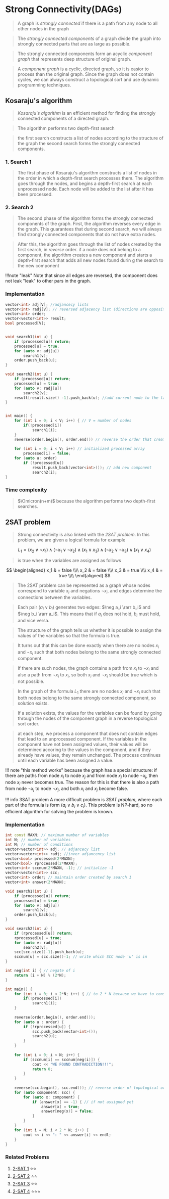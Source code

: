 # Strong Connectivity(DAGs)
> A graph is *strongly connected* if there is a path from any node to all other nodes in the graph

> The *strongly connected components* of a graph divide the graph into strongly connected parts that are as large as possible.

> The strongly connected components form an acyclic *component graph* that represents deep structure of original graph.

> A *component graph* is a cyclic, directed graph, so it is easior to process than the original graph.
> Since the graph does not contain cycles, we can always construct a topological sort and use dynamic programming techniques.

## Kosaraju's algorithm
> *Kosaraju's algorithm* is an efficient method for finding the strongly connected components of a directed graph.

> The algorithm performs two depth-first search

> the first search constructs a list of nodes according to the structure of the graph
> the second search forms the strongly connected components.

### 1. Search 1
> The first phase of Kosaraju's algorithm constructs a list of nodes in the order in which a depth-first search processes them.
> The algorithm goes through the nodes, and begins a depth-first search at each unprocessed node.
> Each node will be added to the list after it has been processed.



### 2. Search 2
> The second phase of the algorithm forms the strongly connected components of the graph.
> First, the algorithm reverses every edge in the graph.
> This guarantees that during second search, we will always find strongly connected components that do not have extra nodes.

> After this, the algorithm goes through the list of nodes created by the first search, in _reverse_ order.
> if a node does not belong to a component, the algorithm creates a new component and starts a depth-first search that adds all new nodes found durin g the search to the new component

!!!note "leak"
    Note that since all edges are reversed, the component does not leak "leak" to other pars in the graph.



### Implementation
```cpp
vector<int> adj[V]; //adjancecy lists
vector<int> radj[V]; // reversed adjacency list (directions are opposite to original)
vector<int> order;
vector<vector<int>> result;
bool processed[V];


void search1(int u) {
    if (processed[u]) return;
    processed[u] = true;
    for (auto v: adj[u])
        search1(v);
    order.push_back(u);
}

void search2(int u) {
    if (processed[u]) return;
    processed[u] = true;
    for (auto v: radj[u])
        search2(v);
    result[result.size() -1].push_back(u); //add current node to the last component
}


int main() {
    for (int i = 0; i < V; i++) { // V = number of nodes
        if(!processed[i])
            search1(i);
    } 
    reverse(order.begin(), order.end()) // reverse the order that created by the first search
    
    for (int i = 0; i < V; i++) // initialized processed array
        processed[i] = false;
    for (auto u: order)
        if (!processed[u]) 
            result.push_back(vector<int>()); // add new component
            search2(i);
}
```

### Time complexity
> $\Omicron(n+m)$ because the algorithm performs two depth-first searches.


## 2SAT problem
> Strong connectivity is also linked with the *2SAT problem*.
> In this problem, we are given a logical formula
> for example

$$
L_1 = (x_2 \lor \neg x_1) \land (\neg x_1 \lor \neg x_2) \land (x_1 \lor x_3) \land (\neg x_2 \lor \neg x_3) \land (x_1 \lor x_4) 
$$

> is true when the variables are assigned as follows

$$
\begin{aligned}
x_1 & = false \\\\
x_2 & = false \\\\
x_3 & = true \\\\
x_4 & = true \\\\
\end{aligned}
$$


> The 2SAT problem can be represented as a graph whose nodes correspond to variable $x_i$ and negations $\neg x_i$, and edges determine the connections between the variables.

> Each pair $(a_i \lor b_i)$ generates two edges: $\neg a_i \rarr b_i$ and  $\neg b_i \rarr a_i$.
> This means that if $a_i$ does not hold, $b_i$ must hold, and vice versa.

> The structure of the graph tells us whether it is possible to assign the values of the variables so that the formula is true.

> It turns out that this can be done exactly when there are no nodes $x_i$ and $\neg x_i$ such that both nodes belong to the same strongly connected component.

> If there are such nodes, the graph contains a path from $x_i$ to $\neg x_i$ and also a path from $\neg x_i$ to $x_i$, so both $x_i$ and $\neg x_i$ should be true which is not possible.

> In the graph of the formula $L_1$ there are no nodes $x_i$ and $\neg x_i$ such that both nodes belong to the same strongly connected component, so solution exists.

> If a solution exists, the values for the variables can be found by going through the nodes of the component graph in a reverse topological sort order.

> at each step, we process a component that does not contain edges that lead to an unprocessed component.
> If the variables in the component have not been assigned values, their values will be determined accoring to the values in the component, and if they already have values, they remain unchanged.
> The process continues until each variable has been assigned a value.


!!! note "this method works"
    because the graph has a special structure:
    if there are paths from node $x_i$ to node $x_j$ and from node $x_j$ to
    node $\neg x_j$, then node $x_i$ never becomes true. The reason for this is that there is also a path from node $\neg x_j$ to node $\neg x_j$, and both $x_i$ and $x_j$ become false.


!!! info 3SAT problem
    A more difficult problem is *3SAT problem*, where each part of the formula is form $(a_i \lor b_i \lor c_i)$. This problem is NP-hard, so no efficient algorithm for solving the problem is known. 


### Implementation
```cpp
int const MAXN; // maximum number of variables
int N; // number of variables
int M; // number of conditions
vector<vector<int>> adj; // adjancecy list
vector<vector<int>> radj; //inver adjancency list
vector<bool> processed(2*MAXN);
vector<bool> rprocessed(2*MAXN);
vector<int> sccnum(2*MAXN, -1); // initialize -1
vector<vector<int>> scc;
vector<int> order; // maintain order created by search 1
vector<int> answer(2*MAXN);

void search1(int u) {
    if (processed[u]) return;
    processed[u] = true;
    for (auto v: adj[u])
        search1(v);
    order.push_back(u);
}

void search2(int u) {
    if (rprocessed[u]) return;
    rprocessed[u] = true;
    for (auto v: radj[u])
        search2(v);
    scc[scc.size()-1].push_back(u); 
    sccnum[u] = scc.size()-1; // write which SCC node 'u' is in
}

int neg(int i) { // negate of i
    return (i + N) % (2*N);
}

int main() {
    for (int i = 0; i < 2*N; i++) { // to 2 * N because we have to consider neg.
        if(!processed[i])
            search1(i);
    } 
    
    reverse(order.begin(), order.end());
    for (auto u : order) {
        if (!rprocessed[u]) {
            scc.push_back(vector<int>());
            search2(u);
        }
    }
    
    for (int i = 0; i < N; i++) {
        if (sccnum[i] == sccnum[neg(i)]) {
            cout << "WE FOUND CONTRADICTION!!!";
            return 0;
        } 
    }
    
    reverse(scc.begin(), scc.end()); // reverse order of topological order of SCC
    for (auto component: scc) {
        for (auto x: component) {
            if (answer[x] == -1) { // if not assigned yet
                answer[x] = true;
                answer[neg(x)] = false;
            }
        }
    }
    for (int i = N; i < 2 * N; i++) {
        cout << i << ": " << answer[i] << endl;
    }
}
```

### Related Problems
1. [2-SAT 1](https://www.acmicpc.net/problem/11277) :star::star:
2. [2-SAT 2](https://www.acmicpc.net/problem/11278) :star::star:
3. [2-SAT 3](https://www.acmicpc.net/problem/11280) :star::star:
4. [2-SAT 4](https://www.acmicpc.net/problem/11281) :star::star::star:
